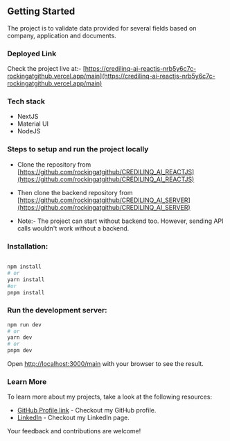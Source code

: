 ## Getting Started

The project is to validate data provided for several fields based on company, application and documents.

### Deployed Link

Check the project live at:- [https://credilinq-ai-reactjs-nrb5y6c7c-rockingatgithub.vercel.app/main](https://credilinq-ai-reactjs-nrb5y6c7c-rockingatgithub.vercel.app/main)

### Tech stack

- NextJS
- Material UI
- NodeJS

### Steps to setup and run the project locally

- Clone the repository from [https://github.com/rockingatgithub/CREDILINQ_AI_REACTJS](https://github.com/rockingatgithub/CREDILINQ_AI_REACTJS)

- Then clone the backend repository from [https://github.com/rockingatgithub/CREDILINQ_AI_SERVER](https://github.com/rockingatgithub/CREDILINQ_AI_SERVER)

- Note:- The project can start without backend too. However, sending API calls wouldn't work without a backend.

### Installation:

```bash

npm install
# or
yarn install
#or
pnpm install

```

### Run the development server:

```bash
npm run dev
# or
yarn dev
# or
pnpm dev
```

Open [http://localhost:3000/main](http://localhost:3000/main) with your browser to see the result.

### Learn More

To learn more about my projects, take a look at the following resources:

- [GitHub Profile link](https://github.com/rockingatgithub) - Checkout my GitHub profile.
- [LinkedIn](https://www.linkedin.com/in/sudhendra-singh-168831130/) - Checkout my LinkedIn page.

Your feedback and contributions are welcome!

